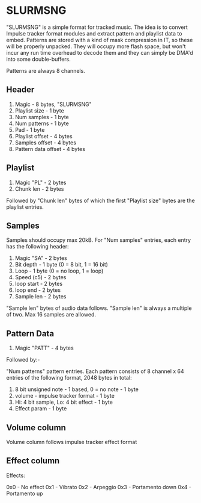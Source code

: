 SLURMSNG
========

"SLURMSNG" is a simple format for tracked music. The idea is to convert Impulse tracker format modules and extract pattern and playlist data to embed. 
Patterns are stored with a kind of mask compression in IT, so these
will be properly unpacked. They will occupy more flash space, but won't incur any run time overhead to decode them and they
can simply be DMA'd into some double-buffers.

Patterns are always 8 channels.

Header
------

1. Magic - 8 bytes, "SLURMSNG"
2. Playlist size - 1 byte
3. Num samples - 1 byte
4. Num patterns - 1 byte
5. Pad - 1 byte
6. Playlist offset - 4 bytes
7. Samples offset - 4 bytes
8. Pattern data offset - 4 bytes

Playlist
--------

1. Magic "PL" - 2 bytes
2. Chunk len - 2 bytes

Followed by "Chunk len" bytes of which the first "Playlist size" bytes are the playlist entries.
	
Samples
-------

Samples should occupy max 20kB. For "Num samples" entries, each entry has the following header:

1. Magic "SA" - 2 bytes
2. Bit depth - 1 byte (0 = 8 bit, 1 = 16 bit)
3. Loop - 1 byte (0 = no loop, 1 = loop)
4. Speed (c5) - 2 bytes
5. loop start - 2 bytes
6. loop end - 2 bytes
7. Sample len - 2 bytes

"Sample len" bytes of audio data follows. "Sample len" is always a multiple of two. Max 16 samples are allowed.

Pattern Data
------------

1. Magic "PATT" - 4 bytes

Followed by:-

"Num patterns" pattern entries. Each pattern consists of 8 channel x 64 entries of the following format, 2048 bytes in total:

1. 8 bit unsigned note - 1 based, 0 = no note - 1 byte
2. volume - impulse tracker format  - 1 byte
3. Hi: 4 bit sample, Lo: 4 bit effect - 1 byte
4. Effect param - 1 byte

Volume column
-------------

Volume column follows impulse tracker effect format

Effect column
-------------

Effects:

0x0 - No effect
0x1 - Vibrato
0x2 - Arpeggio
0x3 - Portamento down
0x4 - Portamento up



